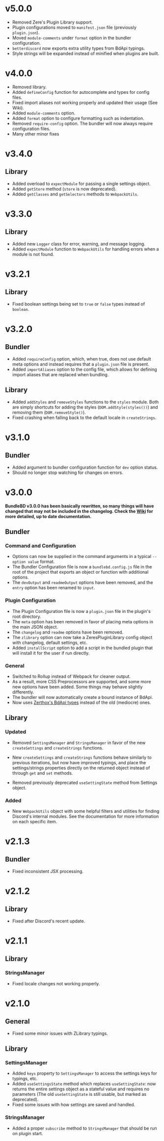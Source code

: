 # v5.0.0

-   Removed Zere's Plugin Library support.
-   Plugin configurations moved to `manifest.json` file (previously `plugin.json`).
-   Moved `module-comments` under `format` option in the bundler configuration.
-   `betterdiscord` now exports extra utility types from BdApi typings.
-   Style strings will be expanded instead of minified when plugins are built.

# v4.0.0

-   Removed library.
-   Added `defineConfig` function for autocomplete and types for config files.
-   Fixed import aliases not working properly and updated their usage (See Wiki).
-   Added `module-comments` option.
-   Added `format` option to configure formatting such as indentation.
-   Removed `require-config` option. The bundler will now always require configuration files.
-   Many other minor fixes

# v3.4.0

## Library

-   Added overload to `expectModule` for passing a single settings object.
-   Added `getStore` method (`store` is now deprecated).
-   Added `getClasses` and `getSelectors` methods to `WebpackUtils`.

# v3.3.0

## Library

-   Added new `Logger` class for error, warning, and message logging.
-   Added `expectModule` function to `WebpackUtils` for handling errors when a module is not found.

# v3.2.1

## Library

-   Fixed boolean settings being set to `true` or `false` types instead of `boolean`.

# v3.2.0

## Bundler

-   Added `requireConfig` option, which, when true, does not use default meta options and instead requires that a `plugin.json` file is present.
-   Added `importAliases` option to the config file, which allows for defining import aliases that are replaced when bundling.

## Library

-   Added `addStyles` and `removeStyles` functions to the `styles` module. Both are simply shortcuts for adding the styles (`DOM.addStyle(styles())`) and removing them (`DOM.removeStyle()`).
-   Fixed crashing when falling back to the default locale in `createStrings`.

# v3.1.0

## Bundler

-   Added argument to bundler configuration function for `dev` option status.
-   Should no longer stop watching for changes on errors.

# v3.0.0

**BundleBD v3.0.0 has been basically rewritten, so many things will have changed that may not be included in the changelog. Check the [Wiki](https://github.com/Neodymium7/BundleBD/wiki) for more detailed, up to date documentation.**

## Bundler

### Command and Configuration

-   Options can now be supplied in the command arguments in a typical `--option value` format.
-   The Bundler Configuration file is now a `bundlebd.config.js` file in the root of the project that exports an object or function with additional options.
-   The `devOutput` and `readmeOutput` options have been removed, and the `entry` option has been renamed to `input`.

### Plugin Configuration

-   The Plugin Configuration file is now a `plugin.json` file in the plugin's root directory.
-   The `meta` option has been removed in favor of placing meta options in the main JSON object.
-   The `changelog` and `readme` options have been removed.
-   The `zlibrary` option can now take a ZeresPluginLibrary config object with changelog, default settings, etc.
-   Added `installScript` option to add a script in the bundled plugin that will install it for the user if run directly.

### General

-   Switched to Rollup instead of Webpack for cleaner output.
-   As a result, more CSS Preprocessors are supported, and some more new options have been added. Some things may behave slightly differently.
-   The bundler will now automatically create a bound instance of BdApi.
-   Now uses [Zerthox's BdApi types](https://github.com/Zerthox/betterdiscord-types) instead of the old (mediocre) ones.

## Library

### Updated

-   Removed `SettingsManager` and `StringsManager` in favor of the new `createSettings` and `createStrings` functions.

-   New `createSettings` and `createStrings` functions behave similarly to previous iterations, but now have improved typings, and place the settings/strings properties directly on the returned object instead of through `get` and `set` methods.

-   Removed previously deprecated `useSettingState` method from Settings object.

### Added

-   New `WebpackUtils` object with some helpful filters and utilities for finding Discord's internal modules. See the documentation for more information on each specific item.

# v2.1.3

## Bundler

-   Fixed inconsistent JSX processing.

# v2.1.2

## Library

-   Fixed after Discord's recent update.

# v2.1.1

## Library

### StringsManager

-   Fixed locale changes not working properly.

# v2.1.0

## General

-   Fixed some minor issues with ZLibrary typings.

## Library

### SettingsManager

-   Added `keys` property to `SettingsManager` to access the settings keys for typings, etc.
-   Added `useSettingsState` method which replaces `useSettingState`: now returns the entire settings object as a stateful value and requires no parameters (The old `useSettingState` is still usable, but marked as deprecated).
-   Fixed some issues with how settings are saved and handled.

### StringsManager

-   Added a proper `subscribe` method to `StringsManager` that should be run on plugin start.
